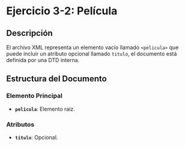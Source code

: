 # Ejercicio 3-2: Película

## Descripción
El archivo XML representa un elemento vacío llamado `<pelicula>` que puede incluir un atributo opcional llamado `titulo`, el documento está definida por una DTD interna.

## Estructura del Documento
### Elemento Principal
- **`pelicula`**: Elemento raíz.

### Atributos
- **`titulo`**: Opcional.